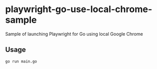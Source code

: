 # playwright-go-use-local-chrome-sample
Sample of launching Playwright for Go using local Google Chrome

## Usage

```sh
go run main.go
```